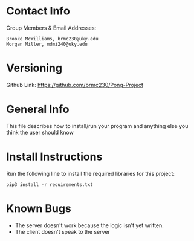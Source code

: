 Contact Info
============

Group Members & Email Addresses:

    Brooke McWilliams, brmc230@uky.edu
    Morgan Miller, mdmi240@uky.edu

Versioning
==========

Github Link: https://github.com/brmc230/Pong-Project

General Info
============
This file describes how to install/run your program and anything else you think the user should know

Install Instructions
====================

Run the following line to install the required libraries for this project:

`pip3 install -r requirements.txt`

Known Bugs
==========
- The server doesn't work because the logic isn't yet written.
- The client doesn't speak to the server
